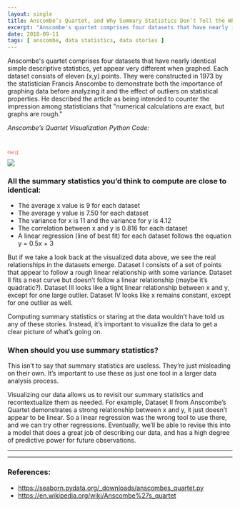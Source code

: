 ```yaml
---
layout: single
title: Anscombe’s Quartet, and Why Summary Statistics Don’t Tell the Whole Story
excerpt: "Anscombe's quartet comprises four datasets that have nearly identical simple descriptive statistics, yet appear very different when graphed. Each dataset consists of eleven (x,y) points."
date: 2018-09-11
tags: [ anscombe, data statistics, data stories ]
---
```


Anscombe's quartet comprises four datasets that have nearly identical simple descriptive statistics, yet appear very different when graphed. Each dataset consists of eleven (x,y) points. They were constructed in 1973 by the statistician Francis Anscombe to demonstrate both the importance of graphing data before analyzing it and the effect of outliers on statistical properties. He described the article as being intended to counter the impression among statisticians that "numerical calculations are exact, but graphs are rough."


_Anscombe’s Quartet Visualization Python Code:_
<script src="https://gist.github.com/loganblackstad/16ad035daf360cdeb8e092951a7ed97f.js"></script>

<br>
<p style="font-family:Consolas; font-size:70%; color:rgb(209,51,35); ">Out []:</p>
<img src="https://loganblackstad.github.io/assets/images/anscombes_quartet.png">

### All the summary statistics you’d think to compute are close to identical:

- The average x value is 9 for each dataset
- The average y value is 7.50 for each dataset
- The variance for x is 11 and the variance for y is 4.12
- The correlation between x and y is 0.816 for each dataset
- A linear regression (line of best fit) for each dataset follows the equation y = 0.5x + 3

But if we take a look back at the visualized data above, we see the real relationships in the datasets emerge. Dataset I consists of a set of points that appear to follow a rough linear relationship with some variance. Dataset II fits a neat curve but doesn’t follow a linear relationship (maybe it’s quadratic?). Dataset III looks like a tight linear relationship between x and y, except for one large outlier. Dataset IV looks like x remains constant, except for one outlier as well.

Computing summary statistics or staring at the data wouldn’t have told us any of these stories. Instead, it’s important to visualize the data to get a clear picture of what’s going on.


### When should you use summary statistics?
This isn’t to say that summary statistics are useless. They’re just misleading on their own. It’s important to use these as just one tool in a larger data analysis process.

Visualizing our data allows us to revisit our summary statistics and recontextualize them as needed. For example, Dataset II from Anscombe’s Quartet demonstrates a strong relationship between x and y, it just doesn’t appear to be linear. So a linear regression was the wrong tool to use there, and we can try other regressions. Eventually, we’ll be able to revise this into a model that does a great job of describing our data, and has a high degree of predictive power for future observations.

----
----
### References:
* https://seaborn.pydata.org/_downloads/anscombes_quartet.py
* https://en.wikipedia.org/wiki/Anscombe%27s_quartet

